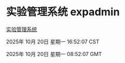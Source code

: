 # 实验管理系统 expadmin
[实验管理系统](http://59.174.9.160:56808/expadmin-782313d2-e1b1-4ea7-932e-3a55e6a1a4d0/)

2025年 10月 20日 星期一 16:52:07 CST

2025年 10月 20日 星期一 08:52:07 GMT
